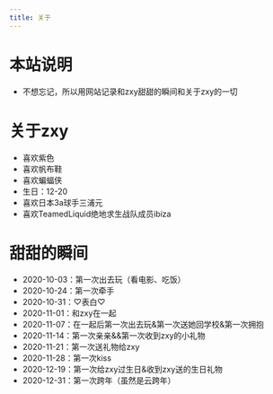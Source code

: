 ```yaml
---
title: 关于
---
```


# 本站说明
- 不想忘记，所以用网站记录和zxy甜甜的瞬间和关于zxy的一切

# 关于zxy
- 喜欢紫色
- 喜欢帆布鞋
- 喜欢蝙蝠侠
- 生日：12-20
- 喜欢日本3a球手三浦元
- 喜欢TeamedLiquid绝地求生战队成员ibiza

# 甜甜的瞬间
- 2020-10-03：第一次出去玩（看电影、吃饭）
- 2020-10-24：第一次牵手
- 2020-10-31：♡表白♡
- 2020-11-01：和zxy在一起
- 2020-11-07：在一起后第一次出去玩&第一次送她回学校&第一次拥抱
- 2020-11-14：第一次亲亲&&第一次收到zxy的小礼物
- 2020-11-21：第一次送礼物给zxy
- 2020-11-28：第一次kiss
- 2020-12-19：第一次给zxy过生日&收到zxy送的生日礼物
- 2020-12-31：第一次跨年（虽然是云跨年）